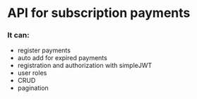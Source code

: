 # API for subscription payments

### It can:
- register payments
- auto add for expired payments
- registration and authorization with simpleJWT
- user roles
- CRUD
- pagination

